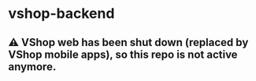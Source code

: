 # vshop-backend

## ⚠️ VShop web has been shut down (replaced by VShop mobile apps), so this repo is not active anymore.
